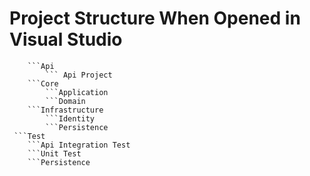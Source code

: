 

# Project Structure When Opened in Visual Studio
```src
    ```Api
        ``` Api Project
    ```Core
        ```Application
        ```Domain
    ```Infrastructure
        ```Identity
        ```Persistence
 ```Test
    ```Api Integration Test
    ```Unit Test
    ```Persistence
    

